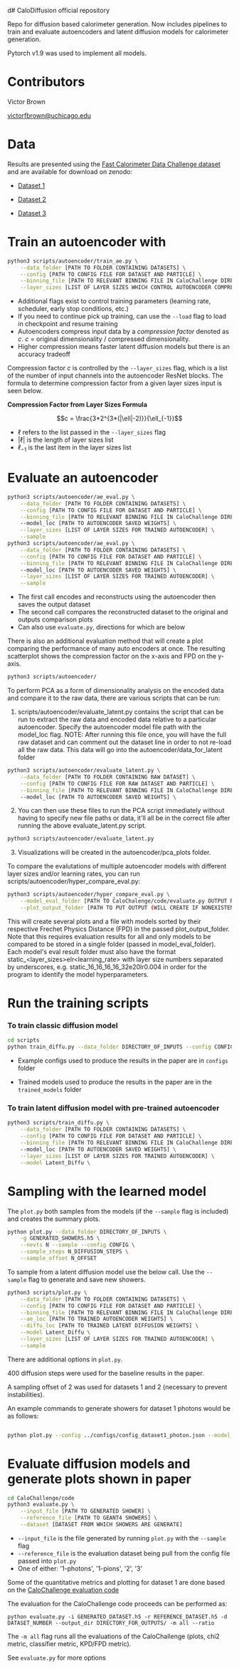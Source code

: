 d# CaloDiffusion official repository

Repo for diffusion based calorimeter generation. Now includes pipelines to train and evaluate autoencoders and latent diffusion models for calorimeter generation.
  
Pytorch v1.9 was used to implement all models.

# Contributors 

Victor Brown

victorfbrown@uchicago.edu

# Data

Results are presented using the [Fast Calorimeter Data Challenge dataset](https://calochallenge.github.io/homepage/) and are available for download on zenodo:

*  [Dataset 1](https://zenodo.org/record/6368338)

*  [Dataset 2](https://zenodo.org/record/6366271)

*  [Dataset 3](https://zenodo.org/record/6366324)

# Train an autoencoder with

```bash
python3 scripts/autoencoder/train_ae.py \
	--data_folder [PATH TO FOLDER CONTAINING DATASETS] \
	--config [PATH TO CONFIG FILE FOR DATASET AND PARTICLE] \
	--binning_file [PATH TO RELEVANT BINNING FILE IN CaloChallenge DIRECTORY] \
	--layer_sizes [LIST OF LAYER SIZES WHICH CONTROL AUTOENCODER COMPRESSION]
```

* Additional flags exist to control training parameters (learning rate, scheduler, early stop conditions, etc.)
* If you need to continue pick up training, can use the `--load` flag to load in checkpoint and resume training
* Autoencoders compress input data by a *compression factor* denoted as $c$. $c$ = original dimensionality / compressed dimensionality.
* Higher compression means faster latent diffusion models but there is an accuracy tradeoff

Compression factor $c$ is controlled by the `--layer_sizes` flag, which is a list of the number of input channels into the autoencoder ResNet blocks. The formula to determine compression factor from a given layer sizes input is seen below. 

**Compression Factor from Layer Sizes Formula**

$$c = \frac{3*2^{3*(|\ell|-2)}}{\ell_{-1}}$$

* $\ell$ refers to the list passed in the `--layer_sizes` flag
* $|\ell|$ is the length of layer sizes list
* $\ell_{-1}$ is the last item in the layer sizes list
  
# Evaluate an autoencoder  

```bash
python3 scripts/autoencoder/ae_eval.py \
	--data_folder [PATH TO FOLDER CONTAINING DATASETS] \
	--config [PATH TO CONFIG FILE FOR DATASET AND PARTICLE] \
	--binning_file [PATH TO RELEVANT BINNING FILE IN CaloChallenge DIRECTORY]
	--model_loc [PATH TO AUTOENCODER SAVED WEIGHTS] \
	--layer_sizes [LIST OF LAYER SIZES FOR TRAINED AUTOENCODER] \
	--sample
python3 scripts/autoencoder/ae_eval.py \
	--data_folder [PATH TO FOLDER CONTAINING DATASETS] \
	--config [PATH TO CONFIG FILE FOR DATASET AND PARTICLE] \
	--binning_file [PATH TO RELEVANT BINNING FILE IN CaloChallenge DIRECTORY]
	--model_loc [PATH TO AUTOENCODER SAVED WEIGHTS] \
	--layer_sizes [LIST OF LAYER SIZES FOR TRAINED AUTOENCODER] \
	--sample
```
  * The first call encodes and reconstructs using the autoencoder then saves the output dataset
  * The second call compares the reconstructed dataset to the original and outputs comparison plots
  * Can also use `evaluate.py`, directions for which are below

There is also an additional evaluation method that will create a plot comparing the performance of many auto encoders at once. The resulting scatterplot shows the compression factor on the x-axis and FPD on the y-axis. 

 ```bash
python3 scripts/autoencoder/
```

To perform PCA as a form of dimensionality analysis on the encoded data and compare it to the raw data, there are various scripts that can be run:

1) scripts/autoencoder/evaluate_latent.py contains the script that can be run to extract the raw data and encoded data relative to a particular autoencoder. Specify the autoencoder model file path with the model_loc flag. NOTE: After running this file once, you will have the full raw dataset and can comment out the dataset line in order to not re-load all the raw data. This data will go into the autoencoder/data_for_latent folder

```bash
python3 scripts/autoencoder/evaluate_latent.py \
	--data_folder [PATH TO FOLDER CONTAINING RAW DATASET] \
	--config [PATH TO CONFIG FILE FOR RAW DATASET AND PARTICLE] \
	--binning_file [PATH TO RELEVANT BINNING FILE IN CaloChallenge DIRECTORY]
	--model_loc [PATH TO AUTOENCODER SAVED WEIGHTS] \

```

2) You can then use these files to run the PCA script immediately without having to specify new file paths or data, it'll all be in the correct file after running the above evaluate_latent.py script. 
 
 ```bash
python3 scripts/autoencoder/evaluate_latent.py
```

3) Visualizations will be created in the autoencoder/pca_plots folder. 


To compare the evalutations of multiple autoencoder models with different layer sizes and/or learning rates, you can run scripts/autoencoder/hyper_compare_eval.py:

```bash
python3 scripts/autoencoder/hyper_compare_eval.py \
	--model_eval_folder [PATH TO CaloChalenge/code/evaluate.py OUTPUT RESULTS FOR ALL AE MODELS] \
	--plot_output_folder [PATH TO PUT OUTPUT (WILL CREATE IF NONEXISTENT)]
```

This will create several plots and a file with models sorted by their respective Frechet Physics Distance (FPD) in the passed plot_output_folder. Note that this requires evaluation results for all and only models to be compared to be stored in a single folder (passed in model_eval_folder). Each model's eval result folder must also have the format static_<layer_sizes>e<epoch>lr<learning_rate> with layer size numbers separated by underscores, e.g. static_16_16_16_16_32e20lr0.004 in order for the program to identify the model hyperparameters.


# Run the training scripts
 
### To train classic diffusion model
```bash
cd scripts
python train_diffu.py --data_folder DIRECTORY_OF_INPUTS --config CONFIG
```

* Example configs used to produce the results in the paper are in `configs` folder

* Trained models used to produce the results in the paper are in the `trained_models` folder

### To train latent diffusion model with pre-trained autoencoder
```bash
python3 scripts/train_diffu.py \
	--data_folder [PATH TO FOLDER CONTAINING DATASETS] \
	--config [PATH TO CONFIG FILE FOR DATASET AND PARTICLE] \
	--binning_file [PATH TO RELEVANT BINNING FILE IN CaloChallenge DIRECTORY]
	--model_loc [PATH TO AUTOENCODER SAVED WEIGHTS] \
	--layer_sizes [LIST OF LAYER SIZES FOR TRAINED AUTOENCODER] \
	--model Latent_Diffu \
```
# Sampling with the learned model

The `plot.py` both samples from the models (if the `--sample` flag is included) and creates the summary plots.

```bash
python plot.py --data_folder DIRECTORY_OF_INPUTS \
	-g GENERATED_SHOWERS.h5 \
	--nevts N --sample --config CONFIG \
	--sample_steps N_DIFFUSION_STEPS \
	--sample_offset N_OFFSET
```

To sample from a latent diffusion model use the below call. Use the `--sample` flag to generate and save new showers.
```bash
python3 scripts/plot.py \
	--data_folder [PATH TO FOLDER CONTAINING DATASETS] \
	--config [PATH TO CONFIG FILE FOR DATASET AND PARTICLE] \
	--binning_file [PATH TO RELEVANT BINNING FILE IN CaloChallenge DIRECTORY] \
	--ae_loc [PATH TO TRAINED AUTOENCODER WEIGHTS] \
	--diffu_loc [PATH TO TRAINED LATENT DIFFUSION WEIGHTS] \
	--model Latent_Diffu \
	--layer_sizes [LIST OF LAYER SIZES FOR TRAINED AUTOENCODER] \
	--sample
```
There are additional options in `plot.py`.

400 diffusion steps were used for the baseline results in the paper.

A sampling offset of 2 was used for datasets 1 and 2 (necessary to prevent instabilities).

An example commands to generate showers for dataset 1 photons would be as follows:

```bash

python plot.py --config ../configs/config_dataset1_photon.json --model_loc ../trained_models/dataset1_photon.pth --sample --sample_steps 400 --sample_offset 2 --nevts 1000 -g test_ds1.h5

```

# Evaluate diffusion models and generate plots shown in paper

```bash
cd CaloChallenge/code
python3 evaluate.py \
	--input_file [PATH TO GENERATED SHOWER] \
	--reference_file [PATH TO GEANT4 SHOWERS] \
	--dataset [DATASET FROM WHICH SHOWERS ARE GENERATE]
```
* `--input_file` is the file generated by running `plot.py` with the `--sample` flag
* `--reference_file` is the evaluation dataset being pull from the config file passed into `plot.py` 
* One of either: '1-photons', '1-pions', '2', '3'

Some of the quantitative metrics and plotting for dataset 1 are done based on the [CaloChallenge evaluation code](https://github.com/OzAmram/CaloChallenge)

The evaluation for the CaloChallenge code proceeds can be performed as:

```
python evaluate.py -i GENERATED_DATASET.h5 -r REFERENCE_DATASET.h5 -d DATASET_NUMBER --output_dir DIRECTORY_FOR_OUTPUTS/ -m all --ratio

```

The `-m all` flag runs all the evaluations of the CaloChallenge (plots, chi2 metric, classifier metric, KPD/FPD metric).

See `evaluate.py` for more options